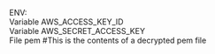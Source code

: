 ENV:<br>
Variable AWS_ACCESS_KEY_ID <br>
Variable AWS_SECRET_ACCESS_KEY <br>
File pem #This is the contents of a decrypted pem file <br>
